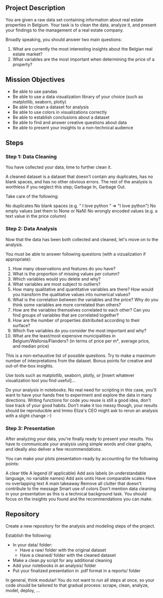 ## Project Description

You are given a raw data set containing information about real estate properties in Belgium. Your task is to clean the data, analyze it, and present your findings to the management of a real estate company.

Broadly speaking, you should answer two main questions:

1. What are currently the most interesting insights about the Belgian real estate market?
2. What variables are the most important when determining the price of a property?

## Mission Objectives
- Be able to use pandas
- Be able to use a data visualization library of your choice (such as matplotlib, seaborn, plotly)
- Be able to clean a dataset for analysis
- Be able to use colors in visualizations correctly
- Be able to establish conclusions about a dataset
- Be able to find and answer creative questions about data
- Be able to present your insights to a non-technical audience


## Steps

### Step 1: Data Cleaning
You have collected your data, time to further clean it.

A cleaned dataset is a dataset that doesn't contain any duplicates, has no blank spaces, and has no other obvious errors. The rest of the analysis is worthless if you neglect this step; Garbage In, Garbage Out.

Take care of the following:


No duplicates
No blank spaces (e.g. " I love python " => "I love python")
No empty values (set them to None or NaN)
No wrongly encoded values (e.g. a text value in the price column)

### Step 2: Data Analysis

Now that the data has been both collected and cleaned, let's move on to the analysis.

You must be able to answer following questions (with a vizualization if appropriate):

1. How many observations and features do you have?
2. What is the proportion of missing values per column?
3. Which variables would you delete and why?
4. What variables are most subject to outliers?
5. How many qualitative and quantitative variables are there? How would you transform the qualitative values into numerical values?
6. What is the correlation between the variables and the price? Why do you think some variables are more correlated than others?
7. How are the variables themselves correlated to each other? Can you find groups of variables that are correlated together?
8. How are the number of properties distributed according to their surface?
8. Which five variables do you consider the most important and why?
10. What are the least/most expensive municipalities in Belgium/Wallonia/Flanders? (in terms of price per m², average price, and median price)

This is a non-exhaustive list of possible questions. Try to make a maximum number of interpretations from the dataset. Bonus points for creative and out-of-the-box insights.

Use tools such as matplotlib, seaborn, plotly, or [insert whatever visualization tool you find useful]...

Do your analysis in notebooks. No real need for scripting in this case, you'll want to have your hands free to experiment and explore the data in many directions. Writing functions for code you reuse is still a good idea, don't lose track of your good habits. Don't make it too messy though, your results should be reproducible and Immo Eliza's CEO might ask to rerun an analysis with a slight change :-)

### Step 3: Presentation

After analyzing your data, you're finally ready to present your results. You have to communicate your analysis using simple words and clear graphs, and ideally also deliver a few recommendations.

You can make your plots presentation-ready by accounting for the following points:

A clear title
A legend (if applicable)
Add axis labels (in understandable language, no variable names)
Add axis units
Have comparable scales
Have no overlapping text
A main takeaway
Remove all clutter that doesn't contribute to the message
Smart use of colors
Don't mention data cleaning in your presentation as this is a technical background task. You should focus on the insights you found and the recommendations you can make.

## Repository

Create a new repository for the analysis and modeling steps of the project.

Establish the following:

- In your data/ folder:
    - Have a raw/ folder with the original dataset
    - Have a cleaned/ folder with the cleaned dataset
- Make a clean.py script for any additional cleaning
- Add your notebooks in an analysis/ folder
- Put your finalized presentation in .pdf format in a reports/ folder

In general, think modular! You do not want to run all steps at once, so your code should be tailored to that gradual process: scrape, clean, analyze, model, deploy, ...
